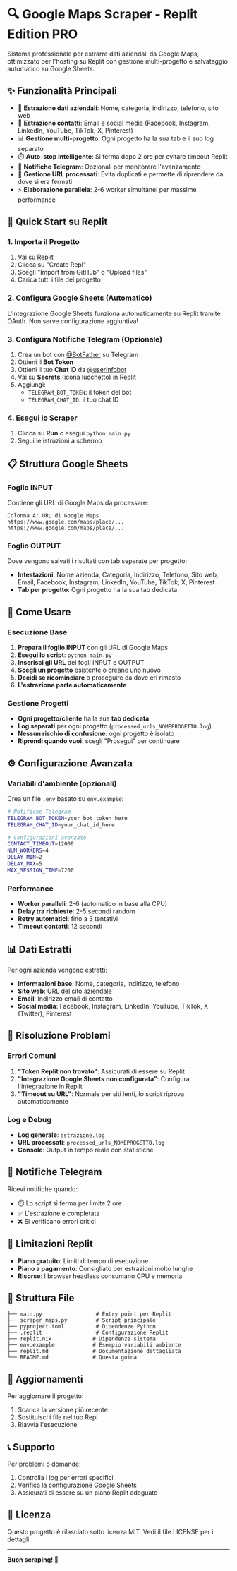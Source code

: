 # 🔍 Google Maps Scraper - Replit Edition PRO

Sistema professionale per estrarre dati aziendali da Google Maps, ottimizzato per l'hosting su Replit con gestione multi-progetto e salvataggio automatico su Google Sheets.

## ✨ Funzionalità Principali

- 🏢 **Estrazione dati aziendali**: Nome, categoria, indirizzo, telefono, sito web
- 📧 **Estrazione contatti**: Email e social media (Facebook, Instagram, LinkedIn, YouTube, TikTok, X, Pinterest)
- 📊 **Gestione multi-progetto**: Ogni progetto ha la sua tab e il suo log separato
- ⏱️ **Auto-stop intelligente**: Si ferma dopo 2 ore per evitare timeout Replit
- 📱 **Notifiche Telegram**: Opzionali per monitorare l'avanzamento
- 🔄 **Gestione URL processati**: Evita duplicati e permette di riprendere da dove si era fermati
- ⚡ **Elaborazione parallela**: 2-6 worker simultanei per massime performance

## 🚀 Quick Start su Replit

### 1. Importa il Progetto
1. Vai su [Replit](https://replit.com)
2. Clicca su "Create Repl"
3. Scegli "Import from GitHub" o "Upload files"
4. Carica tutti i file del progetto

### 2. Configura Google Sheets (Automatico)
L'integrazione Google Sheets funziona automaticamente su Replit tramite OAuth. Non serve configurazione aggiuntiva!

### 3. Configura Notifiche Telegram (Opzionale)
1. Crea un bot con [@BotFather](https://t.me/BotFather) su Telegram
2. Ottieni il **Bot Token**
3. Ottieni il tuo **Chat ID** da [@userinfobot](https://t.me/userinfobot)
4. Vai su **Secrets** (icona lucchetto) in Replit
5. Aggiungi:
   - `TELEGRAM_BOT_TOKEN`: il token del bot
   - `TELEGRAM_CHAT_ID`: il tuo chat ID

### 4. Esegui lo Scraper
1. Clicca su **Run** o esegui `python main.py`
2. Segui le istruzioni a schermo

## 📋 Struttura Google Sheets

### Foglio INPUT
Contiene gli URL di Google Maps da processare:
```
Colonna A: URL di Google Maps
https://www.google.com/maps/place/...
https://www.google.com/maps/place/...
```

### Foglio OUTPUT
Dove vengono salvati i risultati con tab separate per progetto:
- **Intestazioni**: Nome azienda, Categoria, Indirizzo, Telefono, Sito web, Email, Facebook, Instagram, LinkedIn, YouTube, TikTok, X, Pinterest
- **Tab per progetto**: Ogni progetto ha la sua tab dedicata

## 🎯 Come Usare

### Esecuzione Base
1. **Prepara il foglio INPUT** con gli URL di Google Maps
2. **Esegui lo script**: `python main.py`
3. **Inserisci gli URL** dei fogli INPUT e OUTPUT
4. **Scegli un progetto** esistente o creane uno nuovo
5. **Decidi se ricominciare** o proseguire da dove eri rimasto
6. **L'estrazione parte automaticamente**

### Gestione Progetti
- **Ogni progetto/cliente** ha la sua **tab dedicata**
- **Log separati** per ogni progetto (`processed_urls_NOMEPROGETTO.log`)
- **Nessun rischio di confusione**: ogni progetto è isolato
- **Riprendi quando vuoi**: scegli "Prosegui" per continuare

## ⚙️ Configurazione Avanzata

### Variabili d'ambiente (opzionali)
Crea un file `.env` basato su `env.example`:

```bash
# Notifiche Telegram
TELEGRAM_BOT_TOKEN=your_bot_token_here
TELEGRAM_CHAT_ID=your_chat_id_here

# Configurazioni avanzate
CONTACT_TIMEOUT=12000
NUM_WORKERS=4
DELAY_MIN=2
DELAY_MAX=5
MAX_SESSION_TIME=7200
```

### Performance
- **Worker paralleli**: 2-6 (automatico in base alla CPU)
- **Delay tra richieste**: 2-5 secondi random
- **Retry automatici**: fino a 3 tentativi
- **Timeout contatti**: 12 secondi

## 📊 Dati Estratti

Per ogni azienda vengono estratti:
- **Informazioni base**: Nome, categoria, indirizzo, telefono
- **Sito web**: URL del sito aziendale
- **Email**: Indirizzo email di contatto
- **Social media**: Facebook, Instagram, LinkedIn, YouTube, TikTok, X (Twitter), Pinterest

## 🔧 Risoluzione Problemi

### Errori Comuni
1. **"Token Replit non trovato"**: Assicurati di essere su Replit
2. **"Integrazione Google Sheets non configurata"**: Configura l'integrazione in Replit
3. **"Timeout su URL"**: Normale per siti lenti, lo script riprova automaticamente

### Log e Debug
- **Log generale**: `estrazione.log`
- **URL processati**: `processed_urls_NOMEPROGETTO.log`
- **Console**: Output in tempo reale con statistiche

## 📱 Notifiche Telegram

Ricevi notifiche quando:
- ⏱️ Lo script si ferma per limite 2 ore
- ✅ L'estrazione è completata
- ❌ Si verificano errori critici

## 🚨 Limitazioni Replit

- **Piano gratuito**: Limiti di tempo di esecuzione
- **Piano a pagamento**: Consigliato per estrazioni molto lunghe
- **Risorse**: I browser headless consumano CPU e memoria

## 📁 Struttura File

```
├── main.py                 # Entry point per Replit
├── scraper_maps.py         # Script principale
├── pyproject.toml          # Dipendenze Python
├── .replit                 # Configurazione Replit
├── replit.nix             # Dipendenze sistema
├── env.example            # Esempio variabili ambiente
├── replit.md              # Documentazione dettagliata
└── README.md              # Questa guida
```

## 🔄 Aggiornamenti

Per aggiornare il progetto:
1. Scarica la versione più recente
2. Sostituisci i file nel tuo Repl
3. Riavvia l'esecuzione

## 📞 Supporto

Per problemi o domande:
1. Controlla i log per errori specifici
2. Verifica la configurazione Google Sheets
3. Assicurati di essere su un piano Replit adeguato

## 📄 Licenza

Questo progetto è rilasciato sotto licenza MIT. Vedi il file LICENSE per i dettagli.

---

**Buon scraping! 🚀**
